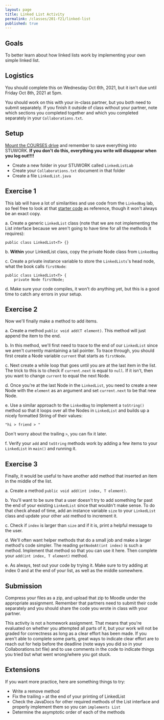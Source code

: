 ```yaml
---
layout: page
title: Linked List Activity
permalink: /classes/201-f21/linked-list
published: true
---
```


## Goals
To better learn about how linked lists work by implementing your own simple linked list.

## Logistics
You should complete this on Wednesday Oct 6th, 2021, but it isn't due until Friday Oct 8th, 2021 at 5pm. 

You should work on this with your in-class partner, but you both need to submit separately. 
If you finish it outside of class without your partner, note which sections you completed together and which you completed separately in your `Collaborations.txt`.

## Setup
[Mount the COURSES drive](https://wiki.carleton.edu/pages/viewpage.action?spaceKey=carl&title=CS+111+and+201+workflow+in+CS+labs) and remember to save everything into STUWORK. **If you don't do this, everything you write will disappear when you log out!!!!**
* Create a new folder in your STUWORK called `LinkedListLab`
* Create your `Collaborations.txt` document in that folder
* Create a file `LinkedList.java` 
 

## Exercise 1
This lab will have a lot of similarities and use code from the `LinkedBag` lab, so feel free to look at that [starter code](LinkedBag.java) as reference, though it won't always be an exact copy.

a. Create a generic `LinkedList` class (note that we are not implementing the List interface because we aren't going to have time for all the methods it requires):
```
public class LinkedList<T> {}
```

b. **Within** your LinkedList class, copy the private Node class from `LinkedBag`

c. Create a private instance variable to store the `LinkedLists`'s head node, what the book calls `firstNode`:
```
public class LinkedList<T> {
    private Node firstNode;
```

d. Make sure your code compiles, it won't do anything yet, but this is a good time to catch any errors in your setup.

## Exercise 2
Now we'll finally make a method to add items.

a. Create a method `public void add(T element)`. This method will just append the item to the end.

b. In this method, we'll first need to trace to the end of our `LinkedList` since we aren't currently maintaining a tail pointer. To trace through, you should first create a Node variable `current` that starts as `firstNode`.

c. Next create a while loop that goes until you are at the last item in the list. The trick to this is to check if `current.next` is equal to `null`. If it isn't, then you want to change `current` to equal the next Node.

d. Once you're at the last Node in the `LinkedList`, you need to create a new Node with the `element` as an argument and set `current.next` to be that new Node.

e. Use a similar approach to the `LinkedBag` to implement a `toString()` method so that it loops over all the Nodes in `LinkedList` and builds up a nicely formatted String of their values:
```
"hi > friend > "
```

Don't worry about the trailing `>`, you can fix it later.

f. Verify your `add` and `toString` methods work by adding a few items to your `LinkedList` in `main()` and running it.

## Exercise 3
Finally, it would be useful to have another add method that inserted an item in the middle of the list.

a. Create a method `public void add(int index, T element)`. 

b. You'll want to be sure that a user doesn't try to add something far past the end of your existing `LinkedList` since that wouldn't make sense. To do that check ahead of time, add an instance variable `size` to your `LinkedList` class and update your other `add` method to increment it.

c. Check if `index` is larger than `size` and if it is, print a helpful message to the user.

d. We'll often want helper methods that do a small job and make a larger method's code simpler. The reading `getNodeAt(int index)` is such a method. Implement that method so that you can use it here. Then complete your `add(int index, T element)` method.

e. As always, test out your code by trying it. Make sure to try adding at index 0 and at the end of your list, as well as the middle somewhere.

## Submission
Compress your files as a zip, and upload that zip to Moodle under the appropriate assignment.
Remember that partners need to submit their code separately and you should share the code you wrote in class with your partner.

This activity is not a homework assignment. That means that you're evaluated on whether you attempted all parts of it, but your work will not be graded for correctness as long as a clear effort has been made. If you aren't able to complete some parts, great ways to indicate clear effort are to reach out for help before the deadline (note ways you did so in your Collaborations.txt file) and to use comments in the code to indicate things you tried but what went wrong/where you got stuck.

## Extensions
If you want more practice, here are something things to try:
* Write a remove method
* Fix the trailing `>` at the end of your printing of LinkedList
* Check the JavaDocs for other required methods of the List interface and properly implement them so you can `implements List`
* Determine the asymptotic order of each of the methods
